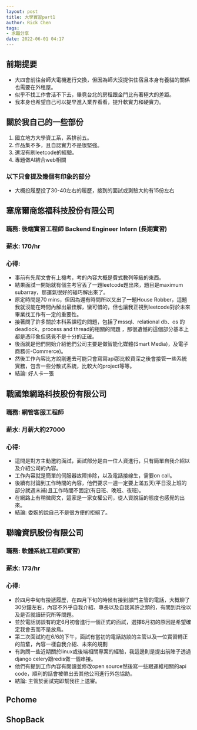 ```yaml
---
layout: post
title: 大學實習part1
author: Rick Chen
tags:
- 求職分享
date: 2022-06-01 04:17 
---
```


## 前期提要
* 大四會前往台師大電機進行交換，但因為師大沒提供住宿且本身有養貓的關係也需要在外租屋。
* 似乎不找工作會活不下去，畢竟台北的房租跟金門比有著極大的差距。
* 我本身也希望自己可以提早進入業界看看，提升軟實力和硬實力。

## 關於我自己的一些部份
1. 國立地方大學資工系，系排前五。
2. 作品集不多，且自認實力不是很堅強。
3. 還沒有刷leetcode的經驗。
4. 專題做AI結合web相關

### 以下只會提及幾個有印象的部分
* 大概投履歷投了30-40左右的履歷，接到的面試或測驗大約有15份左右

## 塞席爾商悠福科技股份有限公司
### 職務: 後端實習工程師 Backend Engineer Intern (長期實習)
### 薪水: 170/hr
### 心得:
* 事前有先爬文會有上機考，考的內容大概是費式數列等級的東西。
* 結果面試一開始就有個主考官丟了一題leetcode題出來，題目是maximum subarray，那運氣很好的碰巧解出來了。
* 原定時間是70 mins，但因為還有時間所以又出了一題House Robber，這題我就沒能在時間內解出最佳解，蠻可惜的，但也讓我正視到leetcode對於未來畢業找工作有一定的重要性。
* 接著問了許多關於本科系課程的問題，包括了mssql、relational db、os 的deadlock、process and thread的相關的問題 ，那很遺憾的這個部分基本上都是憑印象但感覺不是十分的正確。
* 後面就是他們開始介紹他們公司主要是做智能化媒體(Smart Media)，及電子商務(E-Commerce)。
* 然後工作內容比方說剛進去可能只會寫寫api那比較資深之後會接管一些系統實務，包含一些分散式系統，比較大的project等等。
* 結論: 好人卡一張

## 戰國策網路科技股份有限公司 
### 職務: 網管客服工程師
### 薪水: 月薪大約27000
### 心得:
* 這間是對方主動邀約面試，面試部分是由一位人資進行，只有簡單自我介紹以及介紹公司的內容。
* 工作內容就是簡單的伺服器故障排除，以及電話接線生，需要on call。
* 後續有討論到工作時間的內容，他們要求一週一定要上滿五天(平日沒上班的部分就週末補)且工作時間不固定(有日班、晚班、夜班)。
* 在網路上有稍微爬文，這家是一家女權公司，從人資說話的態度也感覺的出來。
* 結論: 委婉的說自己不是很方便的拒絕了。

## 聯瞻資訊股份有限公司 
### 職務: 軟體系統工程師(實習)
### 薪水: 173/hr
### 心得:
* 於四月中旬有投遞履歷，在四月下旬的時候有接到部門主管的電話，大概聊了30分鐘左右，內容不外乎自我介紹、專長以及自我其許之類的，有問到兵役以及是否就讀研究所等問題。
* 並於電話訪談有約定6月初會進行一個正式的面試，選擇6月初的原因是希望確定我會去而不是放鳥。
* 第二次面試約在6/6的下午，面試有當初的電話訪談的主管以及一位實習轉正的前輩，內容一樣自我介紹、未來的規劃
* 有詢問一些近期關於linux或後端相關專案的經驗，我這邊則是提出前陣子透過django celery跟redis做一個串接。
* 他們有提到工作內容有閱讀並修改open source然後寫一些跟運維相關的api code，順利的話會被帶出去其他公司進行外包協助。
* 結論: 主管於面試完即幫我往上送審。

## Pchome

## ShopBack
